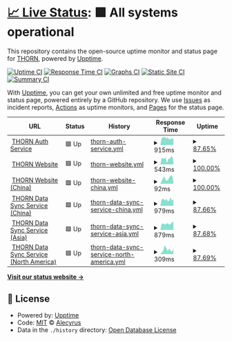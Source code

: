 # [📈 Live Status](https://Alecyrus.github.io/Status): <!--live status--> **🟩 All systems operational**

This repository contains the open-source uptime monitor and status page for [THORN](https://thorn.so), powered by [Upptime](https://github.com/upptime/upptime).

[![Uptime CI](https://github.com/Alecyrus/Status/workflows/Uptime%20CI/badge.svg)](https://github.com/Alecyrus/Status/actions?query=workflow%3A%22Uptime+CI%22)
[![Response Time CI](https://github.com/Alecyrus/Status/workflows/Response%20Time%20CI/badge.svg)](https://github.com/Alecyrus/Status/actions?query=workflow%3A%22Response+Time+CI%22)
[![Graphs CI](https://github.com/Alecyrus/Status/workflows/Graphs%20CI/badge.svg)](https://github.com/Alecyrus/Status/actions?query=workflow%3A%22Graphs+CI%22)
[![Static Site CI](https://github.com/Alecyrus/Status/workflows/Static%20Site%20CI/badge.svg)](https://github.com/Alecyrus/Status/actions?query=workflow%3A%22Static+Site+CI%22)
[![Summary CI](https://github.com/Alecyrus/Status/workflows/Summary%20CI/badge.svg)](https://github.com/Alecyrus/Status/actions?query=workflow%3A%22Summary+CI%22)

With [Upptime](https://upptime.js.org), you can get your own unlimited and free uptime monitor and status page, powered entirely by a GitHub repository. We use [Issues](https://github.com/Alecyrus/Status/issues) as incident reports, [Actions](https://github.com/Alecyrus/Status/actions) as uptime monitors, and [Pages](https://Alecyrus.github.io/Status) for the status page.

<!--start: status pages-->
<!-- This summary is generated by Upptime (https://github.com/upptime/upptime) -->
<!-- Do not edit this manually, your changes will be overwritten -->
<!-- prettier-ignore -->
| URL | Status | History | Response Time | Uptime |
| --- | ------ | ------- | ------------- | ------ |
| <img alt="" src="https://icons.duckduckgo.com/ip3/auth.thorn.so.ico" height="13"> [THORN Auth Service](https://auth.thorn.so) | 🟩 Up | [thorn-auth-service.yml](https://github.com/mooncyan/Status/commits/HEAD/history/thorn-auth-service.yml) | <details><summary><img alt="Response time graph" src="./graphs/thorn-auth-service/response-time-week.png" height="20"> 915ms</summary><br><a href="https://status.thorn.so/history/thorn-auth-service"><img alt="Response time 942" src="https://img.shields.io/endpoint?url=https%3A%2F%2Fraw.githubusercontent.com%2Fmooncyan%2FStatus%2FHEAD%2Fapi%2Fthorn-auth-service%2Fresponse-time.json"></a><br><a href="https://status.thorn.so/history/thorn-auth-service"><img alt="24-hour response time 875" src="https://img.shields.io/endpoint?url=https%3A%2F%2Fraw.githubusercontent.com%2Fmooncyan%2FStatus%2FHEAD%2Fapi%2Fthorn-auth-service%2Fresponse-time-day.json"></a><br><a href="https://status.thorn.so/history/thorn-auth-service"><img alt="7-day response time 915" src="https://img.shields.io/endpoint?url=https%3A%2F%2Fraw.githubusercontent.com%2Fmooncyan%2FStatus%2FHEAD%2Fapi%2Fthorn-auth-service%2Fresponse-time-week.json"></a><br><a href="https://status.thorn.so/history/thorn-auth-service"><img alt="30-day response time 899" src="https://img.shields.io/endpoint?url=https%3A%2F%2Fraw.githubusercontent.com%2Fmooncyan%2FStatus%2FHEAD%2Fapi%2Fthorn-auth-service%2Fresponse-time-month.json"></a><br><a href="https://status.thorn.so/history/thorn-auth-service"><img alt="1-year response time 942" src="https://img.shields.io/endpoint?url=https%3A%2F%2Fraw.githubusercontent.com%2Fmooncyan%2FStatus%2FHEAD%2Fapi%2Fthorn-auth-service%2Fresponse-time-year.json"></a></details> | <details><summary><a href="https://status.thorn.so/history/thorn-auth-service">87.65%</a></summary><a href="https://status.thorn.so/history/thorn-auth-service"><img alt="All-time uptime 97.95%" src="https://img.shields.io/endpoint?url=https%3A%2F%2Fraw.githubusercontent.com%2Fmooncyan%2FStatus%2FHEAD%2Fapi%2Fthorn-auth-service%2Fuptime.json"></a><br><a href="https://status.thorn.so/history/thorn-auth-service"><img alt="24-hour uptime 95.52%" src="https://img.shields.io/endpoint?url=https%3A%2F%2Fraw.githubusercontent.com%2Fmooncyan%2FStatus%2FHEAD%2Fapi%2Fthorn-auth-service%2Fuptime-day.json"></a><br><a href="https://status.thorn.so/history/thorn-auth-service"><img alt="7-day uptime 87.65%" src="https://img.shields.io/endpoint?url=https%3A%2F%2Fraw.githubusercontent.com%2Fmooncyan%2FStatus%2FHEAD%2Fapi%2Fthorn-auth-service%2Fuptime-week.json"></a><br><a href="https://status.thorn.so/history/thorn-auth-service"><img alt="30-day uptime 92.22%" src="https://img.shields.io/endpoint?url=https%3A%2F%2Fraw.githubusercontent.com%2Fmooncyan%2FStatus%2FHEAD%2Fapi%2Fthorn-auth-service%2Fuptime-month.json"></a><br><a href="https://status.thorn.so/history/thorn-auth-service"><img alt="1-year uptime 97.95%" src="https://img.shields.io/endpoint?url=https%3A%2F%2Fraw.githubusercontent.com%2Fmooncyan%2FStatus%2FHEAD%2Fapi%2Fthorn-auth-service%2Fuptime-year.json"></a></details>
| <img alt="" src="https://icons.duckduckgo.com/ip3/www.thorn.so.ico" height="13"> [THORN Website](https://www.thorn.so) | 🟩 Up | [thorn-website.yml](https://github.com/mooncyan/Status/commits/HEAD/history/thorn-website.yml) | <details><summary><img alt="Response time graph" src="./graphs/thorn-website/response-time-week.png" height="20"> 543ms</summary><br><a href="https://status.thorn.so/history/thorn-website"><img alt="Response time 627" src="https://img.shields.io/endpoint?url=https%3A%2F%2Fraw.githubusercontent.com%2Fmooncyan%2FStatus%2FHEAD%2Fapi%2Fthorn-website%2Fresponse-time.json"></a><br><a href="https://status.thorn.so/history/thorn-website"><img alt="24-hour response time 210" src="https://img.shields.io/endpoint?url=https%3A%2F%2Fraw.githubusercontent.com%2Fmooncyan%2FStatus%2FHEAD%2Fapi%2Fthorn-website%2Fresponse-time-day.json"></a><br><a href="https://status.thorn.so/history/thorn-website"><img alt="7-day response time 543" src="https://img.shields.io/endpoint?url=https%3A%2F%2Fraw.githubusercontent.com%2Fmooncyan%2FStatus%2FHEAD%2Fapi%2Fthorn-website%2Fresponse-time-week.json"></a><br><a href="https://status.thorn.so/history/thorn-website"><img alt="30-day response time 590" src="https://img.shields.io/endpoint?url=https%3A%2F%2Fraw.githubusercontent.com%2Fmooncyan%2FStatus%2FHEAD%2Fapi%2Fthorn-website%2Fresponse-time-month.json"></a><br><a href="https://status.thorn.so/history/thorn-website"><img alt="1-year response time 627" src="https://img.shields.io/endpoint?url=https%3A%2F%2Fraw.githubusercontent.com%2Fmooncyan%2FStatus%2FHEAD%2Fapi%2Fthorn-website%2Fresponse-time-year.json"></a></details> | <details><summary><a href="https://status.thorn.so/history/thorn-website">100.00%</a></summary><a href="https://status.thorn.so/history/thorn-website"><img alt="All-time uptime 99.99%" src="https://img.shields.io/endpoint?url=https%3A%2F%2Fraw.githubusercontent.com%2Fmooncyan%2FStatus%2FHEAD%2Fapi%2Fthorn-website%2Fuptime.json"></a><br><a href="https://status.thorn.so/history/thorn-website"><img alt="24-hour uptime 100.00%" src="https://img.shields.io/endpoint?url=https%3A%2F%2Fraw.githubusercontent.com%2Fmooncyan%2FStatus%2FHEAD%2Fapi%2Fthorn-website%2Fuptime-day.json"></a><br><a href="https://status.thorn.so/history/thorn-website"><img alt="7-day uptime 100.00%" src="https://img.shields.io/endpoint?url=https%3A%2F%2Fraw.githubusercontent.com%2Fmooncyan%2FStatus%2FHEAD%2Fapi%2Fthorn-website%2Fuptime-week.json"></a><br><a href="https://status.thorn.so/history/thorn-website"><img alt="30-day uptime 100.00%" src="https://img.shields.io/endpoint?url=https%3A%2F%2Fraw.githubusercontent.com%2Fmooncyan%2FStatus%2FHEAD%2Fapi%2Fthorn-website%2Fuptime-month.json"></a><br><a href="https://status.thorn.so/history/thorn-website"><img alt="1-year uptime 99.99%" src="https://img.shields.io/endpoint?url=https%3A%2F%2Fraw.githubusercontent.com%2Fmooncyan%2FStatus%2FHEAD%2Fapi%2Fthorn-website%2Fuptime-year.json"></a></details>
| <img alt="" src="https://icons.duckduckgo.com/ip3/www.thorn.so.ico" height="13"> [THORN Website (China)](https://www.thorn.so) | 🟩 Up | [thorn-website-china.yml](https://github.com/mooncyan/Status/commits/HEAD/history/thorn-website-china.yml) | <details><summary><img alt="Response time graph" src="./graphs/thorn-website-china/response-time-week.png" height="20"> 92ms</summary><br><a href="https://status.thorn.so/history/thorn-website-china"><img alt="Response time 83" src="https://img.shields.io/endpoint?url=https%3A%2F%2Fraw.githubusercontent.com%2Fmooncyan%2FStatus%2FHEAD%2Fapi%2Fthorn-website-china%2Fresponse-time.json"></a><br><a href="https://status.thorn.so/history/thorn-website-china"><img alt="24-hour response time 37" src="https://img.shields.io/endpoint?url=https%3A%2F%2Fraw.githubusercontent.com%2Fmooncyan%2FStatus%2FHEAD%2Fapi%2Fthorn-website-china%2Fresponse-time-day.json"></a><br><a href="https://status.thorn.so/history/thorn-website-china"><img alt="7-day response time 92" src="https://img.shields.io/endpoint?url=https%3A%2F%2Fraw.githubusercontent.com%2Fmooncyan%2FStatus%2FHEAD%2Fapi%2Fthorn-website-china%2Fresponse-time-week.json"></a><br><a href="https://status.thorn.so/history/thorn-website-china"><img alt="30-day response time 75" src="https://img.shields.io/endpoint?url=https%3A%2F%2Fraw.githubusercontent.com%2Fmooncyan%2FStatus%2FHEAD%2Fapi%2Fthorn-website-china%2Fresponse-time-month.json"></a><br><a href="https://status.thorn.so/history/thorn-website-china"><img alt="1-year response time 83" src="https://img.shields.io/endpoint?url=https%3A%2F%2Fraw.githubusercontent.com%2Fmooncyan%2FStatus%2FHEAD%2Fapi%2Fthorn-website-china%2Fresponse-time-year.json"></a></details> | <details><summary><a href="https://status.thorn.so/history/thorn-website-china">100.00%</a></summary><a href="https://status.thorn.so/history/thorn-website-china"><img alt="All-time uptime 99.99%" src="https://img.shields.io/endpoint?url=https%3A%2F%2Fraw.githubusercontent.com%2Fmooncyan%2FStatus%2FHEAD%2Fapi%2Fthorn-website-china%2Fuptime.json"></a><br><a href="https://status.thorn.so/history/thorn-website-china"><img alt="24-hour uptime 100.00%" src="https://img.shields.io/endpoint?url=https%3A%2F%2Fraw.githubusercontent.com%2Fmooncyan%2FStatus%2FHEAD%2Fapi%2Fthorn-website-china%2Fuptime-day.json"></a><br><a href="https://status.thorn.so/history/thorn-website-china"><img alt="7-day uptime 100.00%" src="https://img.shields.io/endpoint?url=https%3A%2F%2Fraw.githubusercontent.com%2Fmooncyan%2FStatus%2FHEAD%2Fapi%2Fthorn-website-china%2Fuptime-week.json"></a><br><a href="https://status.thorn.so/history/thorn-website-china"><img alt="30-day uptime 100.00%" src="https://img.shields.io/endpoint?url=https%3A%2F%2Fraw.githubusercontent.com%2Fmooncyan%2FStatus%2FHEAD%2Fapi%2Fthorn-website-china%2Fuptime-month.json"></a><br><a href="https://status.thorn.so/history/thorn-website-china"><img alt="1-year uptime 99.99%" src="https://img.shields.io/endpoint?url=https%3A%2F%2Fraw.githubusercontent.com%2Fmooncyan%2FStatus%2FHEAD%2Fapi%2Fthorn-website-china%2Fuptime-year.json"></a></details>
| <img alt="" src="https://icons.duckduckgo.com/ip3/syncpoint.thorn.red.ico" height="13"> [THORN Data Sync Service (China)](https://syncpoint.thorn.red/latency) | 🟩 Up | [thorn-data-sync-service-china.yml](https://github.com/mooncyan/Status/commits/HEAD/history/thorn-data-sync-service-china.yml) | <details><summary><img alt="Response time graph" src="./graphs/thorn-data-sync-service-china/response-time-week.png" height="20"> 979ms</summary><br><a href="https://status.thorn.so/history/thorn-data-sync-service-china"><img alt="Response time 1120" src="https://img.shields.io/endpoint?url=https%3A%2F%2Fraw.githubusercontent.com%2Fmooncyan%2FStatus%2FHEAD%2Fapi%2Fthorn-data-sync-service-china%2Fresponse-time.json"></a><br><a href="https://status.thorn.so/history/thorn-data-sync-service-china"><img alt="24-hour response time 953" src="https://img.shields.io/endpoint?url=https%3A%2F%2Fraw.githubusercontent.com%2Fmooncyan%2FStatus%2FHEAD%2Fapi%2Fthorn-data-sync-service-china%2Fresponse-time-day.json"></a><br><a href="https://status.thorn.so/history/thorn-data-sync-service-china"><img alt="7-day response time 979" src="https://img.shields.io/endpoint?url=https%3A%2F%2Fraw.githubusercontent.com%2Fmooncyan%2FStatus%2FHEAD%2Fapi%2Fthorn-data-sync-service-china%2Fresponse-time-week.json"></a><br><a href="https://status.thorn.so/history/thorn-data-sync-service-china"><img alt="30-day response time 1058" src="https://img.shields.io/endpoint?url=https%3A%2F%2Fraw.githubusercontent.com%2Fmooncyan%2FStatus%2FHEAD%2Fapi%2Fthorn-data-sync-service-china%2Fresponse-time-month.json"></a><br><a href="https://status.thorn.so/history/thorn-data-sync-service-china"><img alt="1-year response time 1120" src="https://img.shields.io/endpoint?url=https%3A%2F%2Fraw.githubusercontent.com%2Fmooncyan%2FStatus%2FHEAD%2Fapi%2Fthorn-data-sync-service-china%2Fresponse-time-year.json"></a></details> | <details><summary><a href="https://status.thorn.so/history/thorn-data-sync-service-china">87.66%</a></summary><a href="https://status.thorn.so/history/thorn-data-sync-service-china"><img alt="All-time uptime 97.75%" src="https://img.shields.io/endpoint?url=https%3A%2F%2Fraw.githubusercontent.com%2Fmooncyan%2FStatus%2FHEAD%2Fapi%2Fthorn-data-sync-service-china%2Fuptime.json"></a><br><a href="https://status.thorn.so/history/thorn-data-sync-service-china"><img alt="24-hour uptime 95.55%" src="https://img.shields.io/endpoint?url=https%3A%2F%2Fraw.githubusercontent.com%2Fmooncyan%2FStatus%2FHEAD%2Fapi%2Fthorn-data-sync-service-china%2Fuptime-day.json"></a><br><a href="https://status.thorn.so/history/thorn-data-sync-service-china"><img alt="7-day uptime 87.66%" src="https://img.shields.io/endpoint?url=https%3A%2F%2Fraw.githubusercontent.com%2Fmooncyan%2FStatus%2FHEAD%2Fapi%2Fthorn-data-sync-service-china%2Fuptime-week.json"></a><br><a href="https://status.thorn.so/history/thorn-data-sync-service-china"><img alt="30-day uptime 92.23%" src="https://img.shields.io/endpoint?url=https%3A%2F%2Fraw.githubusercontent.com%2Fmooncyan%2FStatus%2FHEAD%2Fapi%2Fthorn-data-sync-service-china%2Fuptime-month.json"></a><br><a href="https://status.thorn.so/history/thorn-data-sync-service-china"><img alt="1-year uptime 97.75%" src="https://img.shields.io/endpoint?url=https%3A%2F%2Fraw.githubusercontent.com%2Fmooncyan%2FStatus%2FHEAD%2Fapi%2Fthorn-data-sync-service-china%2Fuptime-year.json"></a></details>
| <img alt="" src="https://icons.duckduckgo.com/ip3/hk.syncpoint.thorn.so.ico" height="13"> [THORN Data Sync Service (Asia)](https://hk.syncpoint.thorn.so/latency) | 🟩 Up | [thorn-data-sync-service-asia.yml](https://github.com/mooncyan/Status/commits/HEAD/history/thorn-data-sync-service-asia.yml) | <details><summary><img alt="Response time graph" src="./graphs/thorn-data-sync-service-asia/response-time-week.png" height="20"> 879ms</summary><br><a href="https://status.thorn.so/history/thorn-data-sync-service-asia"><img alt="Response time 989" src="https://img.shields.io/endpoint?url=https%3A%2F%2Fraw.githubusercontent.com%2Fmooncyan%2FStatus%2FHEAD%2Fapi%2Fthorn-data-sync-service-asia%2Fresponse-time.json"></a><br><a href="https://status.thorn.so/history/thorn-data-sync-service-asia"><img alt="24-hour response time 1082" src="https://img.shields.io/endpoint?url=https%3A%2F%2Fraw.githubusercontent.com%2Fmooncyan%2FStatus%2FHEAD%2Fapi%2Fthorn-data-sync-service-asia%2Fresponse-time-day.json"></a><br><a href="https://status.thorn.so/history/thorn-data-sync-service-asia"><img alt="7-day response time 879" src="https://img.shields.io/endpoint?url=https%3A%2F%2Fraw.githubusercontent.com%2Fmooncyan%2FStatus%2FHEAD%2Fapi%2Fthorn-data-sync-service-asia%2Fresponse-time-week.json"></a><br><a href="https://status.thorn.so/history/thorn-data-sync-service-asia"><img alt="30-day response time 896" src="https://img.shields.io/endpoint?url=https%3A%2F%2Fraw.githubusercontent.com%2Fmooncyan%2FStatus%2FHEAD%2Fapi%2Fthorn-data-sync-service-asia%2Fresponse-time-month.json"></a><br><a href="https://status.thorn.so/history/thorn-data-sync-service-asia"><img alt="1-year response time 989" src="https://img.shields.io/endpoint?url=https%3A%2F%2Fraw.githubusercontent.com%2Fmooncyan%2FStatus%2FHEAD%2Fapi%2Fthorn-data-sync-service-asia%2Fresponse-time-year.json"></a></details> | <details><summary><a href="https://status.thorn.so/history/thorn-data-sync-service-asia">87.68%</a></summary><a href="https://status.thorn.so/history/thorn-data-sync-service-asia"><img alt="All-time uptime 97.61%" src="https://img.shields.io/endpoint?url=https%3A%2F%2Fraw.githubusercontent.com%2Fmooncyan%2FStatus%2FHEAD%2Fapi%2Fthorn-data-sync-service-asia%2Fuptime.json"></a><br><a href="https://status.thorn.so/history/thorn-data-sync-service-asia"><img alt="24-hour uptime 95.58%" src="https://img.shields.io/endpoint?url=https%3A%2F%2Fraw.githubusercontent.com%2Fmooncyan%2FStatus%2FHEAD%2Fapi%2Fthorn-data-sync-service-asia%2Fuptime-day.json"></a><br><a href="https://status.thorn.so/history/thorn-data-sync-service-asia"><img alt="7-day uptime 87.68%" src="https://img.shields.io/endpoint?url=https%3A%2F%2Fraw.githubusercontent.com%2Fmooncyan%2FStatus%2FHEAD%2Fapi%2Fthorn-data-sync-service-asia%2Fuptime-week.json"></a><br><a href="https://status.thorn.so/history/thorn-data-sync-service-asia"><img alt="30-day uptime 92.24%" src="https://img.shields.io/endpoint?url=https%3A%2F%2Fraw.githubusercontent.com%2Fmooncyan%2FStatus%2FHEAD%2Fapi%2Fthorn-data-sync-service-asia%2Fuptime-month.json"></a><br><a href="https://status.thorn.so/history/thorn-data-sync-service-asia"><img alt="1-year uptime 97.61%" src="https://img.shields.io/endpoint?url=https%3A%2F%2Fraw.githubusercontent.com%2Fmooncyan%2FStatus%2FHEAD%2Fapi%2Fthorn-data-sync-service-asia%2Fuptime-year.json"></a></details>
| <img alt="" src="https://icons.duckduckgo.com/ip3/sv.syncpoint.thorn.so.ico" height="13"> [THORN Data Sync Service (North America)](https://sv.syncpoint.thorn.so/latency) | 🟩 Up | [thorn-data-sync-service-north-america.yml](https://github.com/mooncyan/Status/commits/HEAD/history/thorn-data-sync-service-north-america.yml) | <details><summary><img alt="Response time graph" src="./graphs/thorn-data-sync-service-north-america/response-time-week.png" height="20"> 309ms</summary><br><a href="https://status.thorn.so/history/thorn-data-sync-service-north-america"><img alt="Response time 336" src="https://img.shields.io/endpoint?url=https%3A%2F%2Fraw.githubusercontent.com%2Fmooncyan%2FStatus%2FHEAD%2Fapi%2Fthorn-data-sync-service-north-america%2Fresponse-time.json"></a><br><a href="https://status.thorn.so/history/thorn-data-sync-service-north-america"><img alt="24-hour response time 279" src="https://img.shields.io/endpoint?url=https%3A%2F%2Fraw.githubusercontent.com%2Fmooncyan%2FStatus%2FHEAD%2Fapi%2Fthorn-data-sync-service-north-america%2Fresponse-time-day.json"></a><br><a href="https://status.thorn.so/history/thorn-data-sync-service-north-america"><img alt="7-day response time 309" src="https://img.shields.io/endpoint?url=https%3A%2F%2Fraw.githubusercontent.com%2Fmooncyan%2FStatus%2FHEAD%2Fapi%2Fthorn-data-sync-service-north-america%2Fresponse-time-week.json"></a><br><a href="https://status.thorn.so/history/thorn-data-sync-service-north-america"><img alt="30-day response time 288" src="https://img.shields.io/endpoint?url=https%3A%2F%2Fraw.githubusercontent.com%2Fmooncyan%2FStatus%2FHEAD%2Fapi%2Fthorn-data-sync-service-north-america%2Fresponse-time-month.json"></a><br><a href="https://status.thorn.so/history/thorn-data-sync-service-north-america"><img alt="1-year response time 336" src="https://img.shields.io/endpoint?url=https%3A%2F%2Fraw.githubusercontent.com%2Fmooncyan%2FStatus%2FHEAD%2Fapi%2Fthorn-data-sync-service-north-america%2Fresponse-time-year.json"></a></details> | <details><summary><a href="https://status.thorn.so/history/thorn-data-sync-service-north-america">87.69%</a></summary><a href="https://status.thorn.so/history/thorn-data-sync-service-north-america"><img alt="All-time uptime 97.70%" src="https://img.shields.io/endpoint?url=https%3A%2F%2Fraw.githubusercontent.com%2Fmooncyan%2FStatus%2FHEAD%2Fapi%2Fthorn-data-sync-service-north-america%2Fuptime.json"></a><br><a href="https://status.thorn.so/history/thorn-data-sync-service-north-america"><img alt="24-hour uptime 95.62%" src="https://img.shields.io/endpoint?url=https%3A%2F%2Fraw.githubusercontent.com%2Fmooncyan%2FStatus%2FHEAD%2Fapi%2Fthorn-data-sync-service-north-america%2Fuptime-day.json"></a><br><a href="https://status.thorn.so/history/thorn-data-sync-service-north-america"><img alt="7-day uptime 87.69%" src="https://img.shields.io/endpoint?url=https%3A%2F%2Fraw.githubusercontent.com%2Fmooncyan%2FStatus%2FHEAD%2Fapi%2Fthorn-data-sync-service-north-america%2Fuptime-week.json"></a><br><a href="https://status.thorn.so/history/thorn-data-sync-service-north-america"><img alt="30-day uptime 92.25%" src="https://img.shields.io/endpoint?url=https%3A%2F%2Fraw.githubusercontent.com%2Fmooncyan%2FStatus%2FHEAD%2Fapi%2Fthorn-data-sync-service-north-america%2Fuptime-month.json"></a><br><a href="https://status.thorn.so/history/thorn-data-sync-service-north-america"><img alt="1-year uptime 97.70%" src="https://img.shields.io/endpoint?url=https%3A%2F%2Fraw.githubusercontent.com%2Fmooncyan%2FStatus%2FHEAD%2Fapi%2Fthorn-data-sync-service-north-america%2Fuptime-year.json"></a></details>

<!--end: status pages-->

[**Visit our status website →**](https://Alecyrus.github.io/Status)

## 📄 License

- Powered by: [Upptime](https://github.com/upptime/upptime)
- Code: [MIT](./LICENSE) © [Alecyrus](https://Alecyrus.github.io/Status)
- Data in the `./history` directory: [Open Database License](https://opendatacommons.org/licenses/odbl/1-0/)
